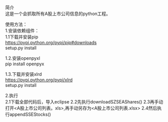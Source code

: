 简介  
  这是一个会抓取所有A股上市公司信息的python工程。

使用方法：  
1.安装依赖组件：  
  1.1下载并安装pip   
    https://pypi.python.org/pypi/pip#downloads  
    setup.py install  
  
  1.2.安装openpyxl  
    pip install openpyx  


  1.3.下载并安装xlrd  
    https://pypi.python.org/pypi/xlrd  
    setup.py install   

2.执行  
  2.1下载全部代码后，导入eclipse
  2.2先执行downloadSZSEAShares()
  2.3再手动打开<A股上市公司列表。xls>,再手动另存为<A股上市公司列表.xlsx>
  2.4然后执行appendSSEStocks()
